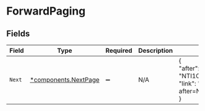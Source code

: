 # ForwardPaging


## Fields

| Field                                                       | Type                                                        | Required                                                    | Description                                                 | Example                                                     |
| ----------------------------------------------------------- | ----------------------------------------------------------- | ----------------------------------------------------------- | ----------------------------------------------------------- | ----------------------------------------------------------- |
| `Next`                                                      | [*components.NextPage](../../models/components/nextpage.md) | :heavy_minus_sign:                                          | N/A                                                         | {<br/>"after": "NTI1Cg%3D%3D",<br/>"link": "?after=NTI1Cg%3D%3D"<br/>} |